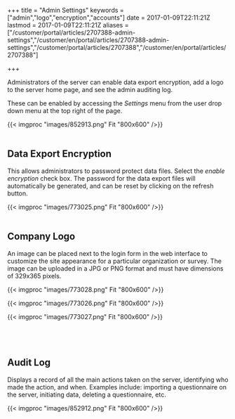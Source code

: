 ﻿+++
title = "Admin Settings"
keywords = ["admin","logo","encryption","accounts"]
date = 2017-01-09T22:11:21Z
lastmod = 2017-01-09T22:11:21Z
aliases = ["/customer/portal/articles/2707388-admin-settings","/customer/en/portal/articles/2707388-admin-settings","/customer/portal/articles/2707388","/customer/en/portal/articles/2707388"]

+++

Administrators of the server can enable data export encryption, add a
logo to the server home page, and see the admin auditing log. 

These can be enabled by accessing the *Settings* menu from the user drop
down menu at the top right of the page.  
  
{{< imgproc "images/852913.png" Fit "800x600" />}}  
 

Data Export Encryption 
-----------------------

This allows administrators to password protect data files. Select
the *enable encryption* check box. The password for the data export
files will automatically be generated, and can be reset by clicking on
the refresh button.  
  
{{< imgproc "images/773025.png" Fit "800x600" />}}  
 

Company Logo
------------

An image can be placed next to the login form in the web interface to
customize the site appearance for a particular organization or
survey. The image can be uploaded in a JPG or PNG format and must have
dimensions of 329x365 pixels.  
  
{{< imgproc "images/773028.png" Fit "800x600" />}}  
  
{{< imgproc "images/773026.png" Fit "800x600" />}}  
  
{{< imgproc "images/773027.png" Fit "800x600" />}}

 
-

Audit Log
---------

Displays a record of all the main actions taken on the server, identifying who
made the action, and when. Examples include: importing a questionnaire
on the server, initiating data, deleting a questionnaire,
etc.  
  
{{< imgproc "images/852912.png" Fit "800x600" />}}   
